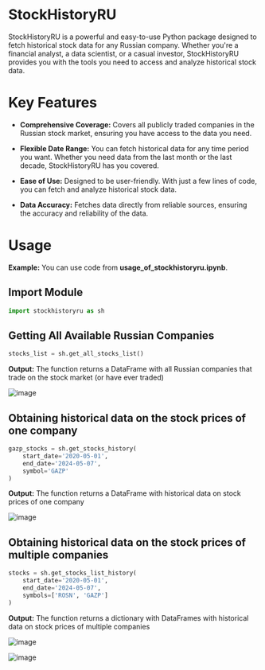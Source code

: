 # StockHistoryRU
StockHistoryRU is a powerful and easy-to-use Python package designed to fetch historical stock data for any Russian company. Whether you're a financial analyst, a data scientist, or a casual investor, StockHistoryRU provides you with the tools you need to access and analyze historical stock data.

# Key Features

- **Comprehensive Coverage:** Covers all publicly traded companies in the Russian stock market, ensuring you have access to the data you need.

- **Flexible Date Range:** You can fetch historical data for any time period you want. Whether you need data from the last month or the last decade, StockHistoryRU has you covered.

- **Ease of Use:** Designed to be user-friendly. With just a few lines of code, you can fetch and analyze historical stock data.

- **Data Accuracy:** Fetches data directly from reliable sources, ensuring the accuracy and reliability of the data.

# Usage

**Example:** You can use code from **usage_of_stockhistoryru.ipynb**.

## Import Module
```python
import stockhistoryru as sh
```

## Getting All Available Russian Companies
```python
stocks_list = sh.get_all_stocks_list()
```

**Output:** The function returns a DataFrame with all Russian companies that trade on the stock market (or have ever traded)

![image](https://github.com/VladekQ/StockHistoryRU/assets/72941961/9271c1e4-a975-4ce2-9ed8-4d4144d61c24)

## Obtaining historical data on the stock prices of one company
```python
gazp_stocks = sh.get_stocks_history(
    start_date='2020-05-01',
    end_date='2024-05-07',
    symbol='GAZP'
)
```

**Output:** The function returns a DataFrame with historical data on stock prices of one company

![image](https://github.com/VladekQ/StockHistoryRU/assets/72941961/8b22cafe-5bc4-4843-b61c-369be3fef4d9)

## Obtaining historical data on the stock prices of multiple companies
```python
stocks = sh.get_stocks_list_history(
    start_date='2020-05-01',
    end_date='2024-05-07',
    symbols=['ROSN', 'GAZP']
)
```

**Output:** The function returns a dictionary with DataFrames with historical data on stock prices of multiple companies

![image](https://github.com/VladekQ/StockHistoryRU/assets/72941961/056c876f-c8ae-4203-b8e9-0e5c3d5df996)

![image](https://github.com/VladekQ/StockHistoryRU/assets/72941961/f4a651dc-373f-451e-91d4-6cae176db4df)


